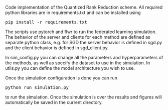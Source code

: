 Code implementation of the Quantized Rank Reduction scheme. All required python libraries are in requirements.txt
and can be installed using

<pre>
pip install -r requirements.txt
</pre>

The scripts use pytorch and flwr to run the federated learning simulation. The behavior of the server and clients
for each method are defined as separate python class, e.g. for SGD the server behavior is defined in sgd.py and the
client behavior is defined in sgd_client.py.

In sim_config.py you can change all the parameters and hyperparameters of the methods, as well as specify the dataset
to use in the simulation. In utils.py you can define the model architecture you wish to use.

Once the simulation configuration is done you can run

<pre>
python run_simulation.py
</pre>

to run the simulation. Once the simulation is over the results and figures will automatically be saved in the current directory.
